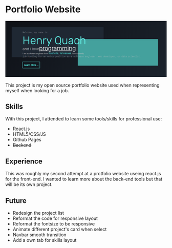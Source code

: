 # Portfolio Website

![Image of Websitet](/readmePic.PNG)

This project is my open source portfolio website used when representing myself when looking for a job.

## Skills

With this project, I attended to learn some tools/skills for professional use:

* React.js
* HTML5/CSS/JS
* Github Pages
* ~~Backend~~

## Experience

This was roughly my second attempt at a protfolio website useing react.js for the front-end. I wanted to learn more about the back-end tools but that will be its own project.

## Future
* Redesign the project list
* Reformat the code for responsive layout
* Reformat the fontsize to be responsive
* Animate different project's card when select
* Navbar smooth transition
* Add a own tab for skills layout
